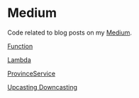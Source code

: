 # Medium
Code related to blog posts on my [Medium](https://medium.com/@kaankubat).

[Function](https://medium.com/@kaankubat/java-8-fonksiyonel-arayüzler-708e04ced3e6)

[Lambda](https://medium.com/@kaankubat/lambda-i̇fadeleri-kullanım-örnekleri-java-78ec5c15da6d)

[ProvinceService](https://medium.com/@kaankubat/sprint-boot-rest-api-tutorial-a5271b2a4dce)

[Upcasting Downcasting](https://medium.com/@kaankubat/upcasting-downcasting-nedir-örnekler-ile-anlatım-java-3ba0f02b1f2)
